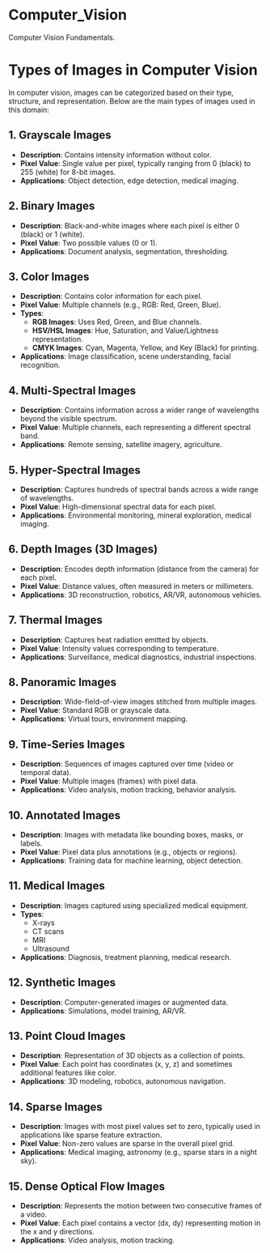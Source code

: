 # Computer_Vision
Computer Vision Fundamentals.

# Types of Images in Computer Vision

In computer vision, images can be categorized based on their type, structure, and representation. Below are the main types of images used in this domain:

## 1. Grayscale Images
- **Description**: Contains intensity information without color.
- **Pixel Value**: Single value per pixel, typically ranging from 0 (black) to 255 (white) for 8-bit images.
- **Applications**: Object detection, edge detection, medical imaging.

## 2. Binary Images
- **Description**: Black-and-white images where each pixel is either 0 (black) or 1 (white).
- **Pixel Value**: Two possible values (0 or 1).
- **Applications**: Document analysis, segmentation, thresholding.

## 3. Color Images
- **Description**: Contains color information for each pixel.
- **Pixel Value**: Multiple channels (e.g., RGB: Red, Green, Blue).
- **Types**:
  - **RGB Images**: Uses Red, Green, and Blue channels.
  - **HSV/HSL Images**: Hue, Saturation, and Value/Lightness representation.
  - **CMYK Images**: Cyan, Magenta, Yellow, and Key (Black) for printing.
- **Applications**: Image classification, scene understanding, facial recognition.

## 4. Multi-Spectral Images
- **Description**: Contains information across a wider range of wavelengths beyond the visible spectrum.
- **Pixel Value**: Multiple channels, each representing a different spectral band.
- **Applications**: Remote sensing, satellite imagery, agriculture.

## 5. Hyper-Spectral Images
- **Description**: Captures hundreds of spectral bands across a wide range of wavelengths.
- **Pixel Value**: High-dimensional spectral data for each pixel.
- **Applications**: Environmental monitoring, mineral exploration, medical imaging.

## 6. Depth Images (3D Images)
- **Description**: Encodes depth information (distance from the camera) for each pixel.
- **Pixel Value**: Distance values, often measured in meters or millimeters.
- **Applications**: 3D reconstruction, robotics, AR/VR, autonomous vehicles.

## 7. Thermal Images
- **Description**: Captures heat radiation emitted by objects.
- **Pixel Value**: Intensity values corresponding to temperature.
- **Applications**: Surveillance, medical diagnostics, industrial inspections.

## 8. Panoramic Images
- **Description**: Wide-field-of-view images stitched from multiple images.
- **Pixel Value**: Standard RGB or grayscale data.
- **Applications**: Virtual tours, environment mapping.

## 9. Time-Series Images
- **Description**: Sequences of images captured over time (video or temporal data).
- **Pixel Value**: Multiple images (frames) with pixel data.
- **Applications**: Video analysis, motion tracking, behavior analysis.

## 10. Annotated Images
- **Description**: Images with metadata like bounding boxes, masks, or labels.
- **Pixel Value**: Pixel data plus annotations (e.g., objects or regions).
- **Applications**: Training data for machine learning, object detection.

## 11. Medical Images
- **Description**: Images captured using specialized medical equipment.
- **Types**:
  - X-rays
  - CT scans
  - MRI
  - Ultrasound
- **Applications**: Diagnosis, treatment planning, medical research.

## 12. Synthetic Images
- **Description**: Computer-generated images or augmented data.
- **Applications**: Simulations, model training, AR/VR.

## 13. Point Cloud Images
- **Description**: Representation of 3D objects as a collection of points.
- **Pixel Value**: Each point has coordinates (x, y, z) and sometimes additional features like color.
- **Applications**: 3D modeling, robotics, autonomous navigation.

## 14. Sparse Images
- **Description**: Images with most pixel values set to zero, typically used in applications like sparse feature extraction.
- **Pixel Value**: Non-zero values are sparse in the overall pixel grid.
- **Applications**: Medical imaging, astronomy (e.g., sparse stars in a night sky).

## 15. Dense Optical Flow Images
- **Description**: Represents the motion between two consecutive frames of a video.
- **Pixel Value**: Each pixel contains a vector (dx, dy) representing motion in the x and y directions.
- **Applications**: Video analysis, motion tracking.
